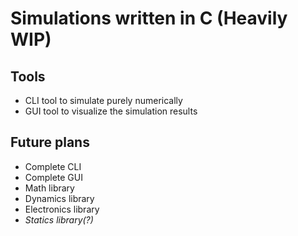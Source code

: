 # Simulations written in C (Heavily WIP)
## Tools
- CLI tool to simulate purely numerically
- GUI tool to visualize the simulation results

## Future plans
- Complete CLI
- Complete GUI
- Math library
- Dynamics library
- Electronics library
- *Statics library(?)*

